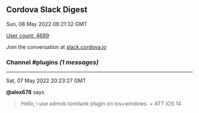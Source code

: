 ## Cordova Slack Digest
Sun, 08 May 2022 08:21:32 GMT

[User count: 4689](https://cordova.slack.com/)


Join the conversation at [slack.cordova.io](http://slack.cordova.io/)

### __Channel #plugins__ _(1 messages)_
---

Sat, 07 May 2022 20:23:27 GMT

__@alex678__ says 
> Hello, i use admob tomitank plugin on ios+windows.   + ATT iOS 14
> 
